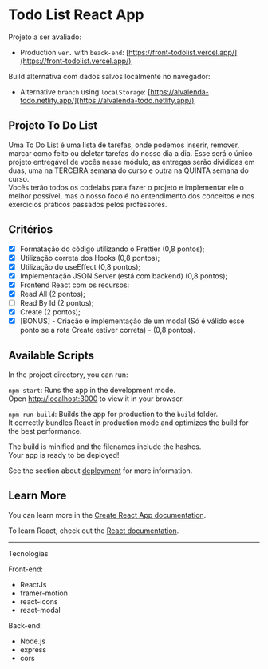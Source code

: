 # Todo List React App

Projeto a ser avaliado:

- Production `ver.` with `beack-end`: [https://front-todolist.vercel.app/](https://front-todolist.vercel.app/)

Build alternativa com dados salvos localmente no navegador:

- Alternative `branch` using `localStorage`: [https://alvalenda-todo.netlify.app/](https://alvalenda-todo.netlify.app/)

## Projeto To Do List

Uma To Do List é uma lista de tarefas, onde podemos inserir, remover, marcar como feito ou deletar tarefas do nosso dia a dia.
Esse será o único projeto entregável de vocês nesse módulo, as entregas serão divididas em duas, uma na TERCEIRA semana do curso e outra na QUINTA semana do curso.  
Vocês terão todos os codelabs para fazer o projeto e implementar ele o melhor possível, mas o nosso foco é no entendimento dos conceitos e nos exercícios práticos passados pelos professores.

## Critérios

- [x] Formatação do código utilizando o Prettier (0,8 pontos);
- [x] Utilização correta dos Hooks (0,8 pontos);
- [x] Utilização do useEffect (0,8 pontos);
- [x] Implementação JSON Server (está com backend) (0,8 pontos);
- [x] Frontend React com os recursos:
- [x] Read All (2 pontos);
- [ ] Read By Id (2 pontos);
- [x] Create (2 pontos);
- [x] [BONUS] - Criação e implementação de um modal (Só é válido esse ponto se a rota Create estiver correta) - (0,8 pontos).

## Available Scripts

In the project directory, you can run:

`npm start`: Runs the app in the development mode.\
Open [http://localhost:3000](http://localhost:3000) to view it in your browser.

`npm run build`: Builds the app for production to the `build` folder.\
It correctly bundles React in production mode and optimizes the build for the best performance.

The build is minified and the filenames include the hashes.\
Your app is ready to be deployed!

See the section about [deployment](https://facebook.github.io/create-react-app/docs/deployment) for more information.

## Learn More

You can learn more in the [Create React App documentation](https://facebook.github.io/create-react-app/docs/getting-started).

To learn React, check out the [React documentation](https://reactjs.org/).

---

Tecnologias

Front-end:

- ReactJs
- framer-motion
- react-icons
- react-modal

Back-end:

- Node.js
- express
- cors

